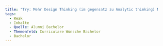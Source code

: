 ```yaml
---
title: "Try: Mehr Design Thinking (im gegensatz zu Analytic thinking) Module anbieten. Aktuell nur Screendesign"
tags:
  - Reak
  - Inhalte
  - Quelle: Alumni Bachelor
  - Themenfeld: Curriculare Wünsche Bachelor
  - Bachelor
---
```

